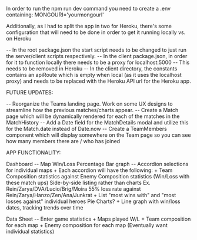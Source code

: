 In order to run the npm run dev command you need to create a .env containing:
MONGOURI='yourmongourl'

Additionally, as I had to split the app in two for Heroku, there's some configuration that will need to be done in order to get it running locally vs. on Heroku

-- In the root package.json the start script needs to be changed to just run the server/client scripts respectively.
-- In the client package.json, in order for it to function locally there needs to be a proxy for localhost:5000
  -- This needs to be removed in Heroku
-- In the client directory, the constants contains an apiRoute which is empty when local (as it uses the localhost proxy) and needs to be replaced with the Heroku API url for the Heroku app.

FUTURE UPDATES:

  -- Reorganize the Teams landing page. Work on some UX designs to streamline how the previous matches/charts appear.
  -- Create a Match page which will be dynamically rendered for each of the matches in the MatchHistory
  -- Add a Date field for the MatchDetails modal and utilize this for the Match.date instead of Date.now
  -- Create a TeamMembers component which will display somewhere on the Team page so you can see how many members there are / who has joined

APP FUNCTIONALITY:

  Dashboard
  -- Map Win/Loss Percentage 
      Bar graph
  -- Accordion selections for individual maps
    + Each accordion will have the following:
    + Team Composition statistics against Enemy Composition statistics (Win/Loss with these match ups)
      Side-by-side listing rather than charts
      Ex. Rein/Zarya/DVA/Lucio/Brig/Moira 55% loss rate against Rein/Zarya/Hanzo/Zen/Ana/Junkrat
    + List "most wins with" and "most losses against" individual heroes 
      Pie Charts?
    + Line graph with win/loss dates, tracking trends over time

  Data Sheet
  -- Enter game statistics
      + Maps played W/L
      + Team composition for each map
      + Enemy composition for each map
      (Eventually want individual statistics)